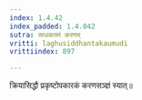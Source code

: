 ```yaml
---
index: 1.4.42
index_padded: 1.4.042
sutra: साधकतमं करणम्
vritti: laghusiddhantakaumudi
vrittiindex: 897

---
```

क्रियासिद्धौ प्रकृष्टोपकारकं करणसञ्ज्ञं स्यात्॥